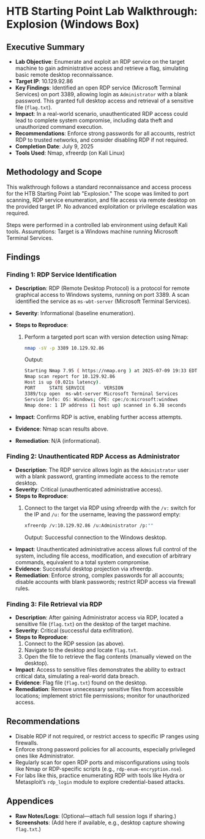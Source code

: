 # HTB Starting Point Lab Walkthrough: Explosion (Windows Box)

## Executive Summary

- **Lab Objective**: Enumerate and exploit an RDP service on the target machine to gain administrative access and retrieve a flag, simulating basic remote desktop reconnaissance.
- **Target IP**: 10.129.92.86
- **Key Findings**: Identified an open RDP service (Microsoft Terminal Services) on port 3389, allowing login as `Administrator` with a blank password. This granted full desktop access and retrieval of a sensitive file (`flag.txt`).
- **Impact**: In a real-world scenario, unauthenticated RDP access could lead to complete system compromise, including data theft and unauthorized command execution.
- **Recommendations**: Enforce strong passwords for all accounts, restrict RDP to trusted networks, and consider disabling RDP if not required.
- **Completion Date**: July 9, 2025
- **Tools Used**: Nmap, xfreerdp (on Kali Linux)

## Methodology and Scope

This walkthrough follows a standard reconnaissance and access process for the HTB Starting Point lab "Explosion." The scope was limited to port scanning, RDP service enumeration, and file access via remote desktop on the provided target IP. No advanced exploitation or privilege escalation was required.

Steps were performed in a controlled lab environment using default Kali tools. Assumptions: Target is a Windows machine running Microsoft Terminal Services.

## Findings

### Finding 1: RDP Service Identification

- **Description**: RDP (Remote Desktop Protocol) is a protocol for remote graphical access to Windows systems, running on port 3389. A scan identified the service as `ms-wbt-server` (Microsoft Terminal Services).
- **Severity**: Informational (baseline enumeration).
- **Steps to Reproduce**:
    1. Perform a targeted port scan with version detection using Nmap:
        
        ```bash
        nmap -sV -p 3389 10.129.92.86
        ```
        
        Output:
        
        ```bash
        Starting Nmap 7.95 ( https://nmap.org ) at 2025-07-09 19:33 EDT
        Nmap scan report for 10.129.92.86
        Host is up (0.021s latency).
        PORT     STATE SERVICE       VERSION
        3389/tcp open  ms-wbt-server Microsoft Terminal Services
        Service Info: OS: Windows; CPE: cpe:/o:microsoft:windows
        Nmap done: 1 IP address (1 host up) scanned in 6.38 seconds
        ```
        
- **Impact**: Confirms RDP is active, enabling further access attempts.
- **Evidence**: Nmap scan results above.
- **Remediation**: N/A (informational).

### Finding 2: Unauthenticated RDP Access as Administrator

- **Description**: The RDP service allows login as the `Administrator` user with a blank password, granting immediate access to the remote desktop.
- **Severity**: Critical (unauthenticated administrative access).
- **Steps to Reproduce**:
    1. Connect to the target via RDP using xfreerdp with the `/v:` switch for the IP and `/u:` for the username, leaving the password empty:
        
        ```bash
        xfreerdp /v:10.129.92.86 /u:Administrator /p:""
        ```
        
        Output: Successful connection to the Windows desktop.
- **Impact**: Unauthenticated administrative access allows full control of the system, including file access, modification, and execution of arbitrary commands, equivalent to a total system compromise.
- **Evidence**: Successful desktop projection via xfreerdp.
- **Remediation**: Enforce strong, complex passwords for all accounts; disable accounts with blank passwords; restrict RDP access via firewall rules.

### Finding 3: File Retrieval via RDP

- **Description**: After gaining Administrator access via RDP, located a sensitive file (`flag.txt`) on the desktop of the target machine.
- **Severity**: Critical (successful data exfiltration).
- **Steps to Reproduce**:
    1. Connect to the RDP session (as above).
    2. Navigate to the desktop and locate `flag.txt`.
    3. Open the file to retrieve the flag contents (manually viewed on the desktop).
- **Impact**: Access to sensitive files demonstrates the ability to extract critical data, simulating a real-world data breach.
- **Evidence**: Flag file (`flag.txt`) found on the desktop.
- **Remediation**: Remove unnecessary sensitive files from accessible locations; implement strict file permissions; monitor for unauthorized access.

## Recommendations

- Disable RDP if not required, or restrict access to specific IP ranges using firewalls.
- Enforce strong password policies for all accounts, especially privileged ones like Administrator.
- Regularly scan for open RDP ports and misconfigurations using tools like Nmap or RDP-specific scripts (e.g., `rdp-enum-encryption.nse`).
- For labs like this, practice enumerating RDP with tools like Hydra or Metasploit’s `rdp_login` module to explore credential-based attacks.

## Appendices

- **Raw Notes/Logs**: (Optional—attach full session logs if sharing.)
- **Screenshots**: (Add here if available, e.g., desktop capture showing `flag.txt`.)